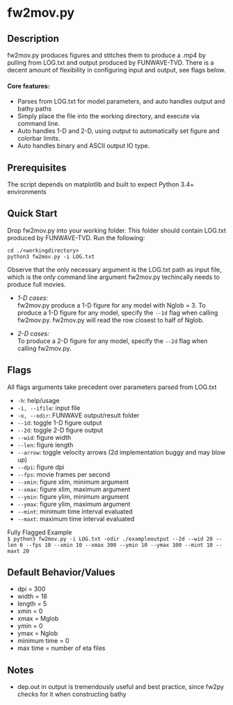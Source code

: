 # fw2mov.py
## Description
fw2mov.py produces figures and stitches them to produce a .mp4 by pulling from LOG.txt and output produced by FUNWAVE-TVD. 
There is a decent amount of flexibility in configuring input and output, see flags below. 
#### Core features:
- Parses from LOG.txt for model parameters, and auto handles output and bathy paths
- Simply place the file into the working directory, and execute via command line.
- Auto handles 1-D and 2-D, using output to automatically set figure and colorbar limits.
- Auto handles binary and ASCII output IO type.

## Prerequisites 
The script depends on matplotlib and built to expect Python 3.4+ environments

## Quick Start
Drop fw2mov.py into your working folder. 
This folder should contain LOG.txt produced by FUNWAVE-TVD.
Run the following:

```
cd ./<workingdirectory>
python3 fw2mov.py -i LOG.txt
```
Observe that the only necessary argument is the LOG.txt path as input file, which is the only command line argument fw2mov.py techincally needs to produce full movies.
- *1-D cases:* <br />
  fw2mov.py produce a 1-D figure for any model with Nglob = 3. To produce a 1-D figure for any model, specify the `--1d` flag when calling fw2mov.py. fw2mov.py will read the row closest to half of Nglob.

- *2-D cases:* <br />
  To produce a 2-D figure for any model, specify the `--2d` flag when calling fw2mov.py.

## Flags
All flags arguments take precedent over parameters parsed from LOG.txt
- `-h`: help/usage
- `-i, --ifile`: input file
- `-o, --odir`: FUNWAVE output/result folder
- `--1d`: toggle 1-D figure output
- `--2d`: toggle 2-D figure output
- `--wid`: figure width
- `--len`: figure length
- `--arrow`: toggle velocity arrows (2d implementation buggy and may blow up)
- `--dpi`: figure dpi
- `--fps`: movie frames per second
- `--xmin`: figure xlim, minimum argument
- `--xmax`: figure xlim, maximum argument
- `--ymin`: figure ylim, minimum argument
- `--ymax`: figure ylim, maximum argument
- `--mint`: minimum time interval evaluated
- `--maxt`: maximum time interval evaluated

Fully Flagged Example<br />
`$ python3 fw2mov.py -i LOG.txt -odir ./exampleoutput --2d --wid 20 --len 6 --fps 10 --xmin 10 --xmax 300 --ymin 10 --ymax 100 --mint 10 --maxt 20`

## Default Behavior/Values
- dpi = 300
- width = 18
- length = 5
- xmin = 0
- xmax = Mglob
- ymin = 0
- ymax = Nglob
- minimum time = 0
- max time = number of eta files

## Notes
- dep.out in output is tremendously useful and best practice, since fw2py checks for it when constructing bathy
